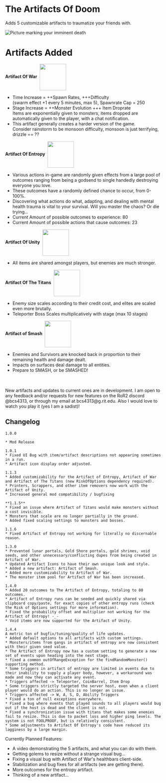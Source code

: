 # The Artifacts Of Doom

Adds 5 customizable artifacts to traumatize your friends with.

![Picture marking your imminent death](https://cdn.discordapp.com/attachments/613179339269210149/974067165730832465/trauma.jpg)

# Artifacts Added

**Artifact Of War**&nbsp;
<img src=https://cdn.discordapp.com/attachments/613179339269210149/976267041520623666/Revised_-_Artifact_of_War_Enabled.png align="center" width="85px" height="85px"/>
* Time Increase = ++Spawn Rates, +++Difficulty<br> 
(swarm effect +1 every 5 minutes, max 5), Spawnrate Cap = 250
* Stage Increase = ++Monster Evolution +++ Item Droprate<br>
Items are exponentially given to monsters, items dropped 
are automatically given to the player, with a chat notification.
* This artifact generally creates a harder version of the game.<br> 
Consider rainstorm to be monsoon difficulty, monsoon is just terrifying, drizzle == ??

**Artifact Of Entropy**&nbsp;
<img src=https://cdn.discordapp.com/attachments/613179339269210149/976266895751806976/Revised_-_Icon_4._Artifact_of_Entropy.png align="center" width="85px" height="85px"/>
* Various actions in-game are randomly given effects from a large pool of outcomes ranging from being a godsend to single handedly destroying everyone you love.
* These outcomes have a randomly defined chance to occur, from 0-100%.
* Discovering what actions do what, adapting, and dealing with mental health trauma is vital to your survival. Will you master the chaos? Or die trying...
* Current Amount of possible outcomes to experience: 80
* Current Amount of possible actions that cause outcomes: 23

**Artifact Of Unity**&nbsp;
<img src=https://cdn.discordapp.com/attachments/613179339269210149/976266868060983316/Revised_-_Icon_3._Artifact_of_Unity.png align="center" width="85px" height="85px"/>
* All items are shared amongst players, but enemies are much stronger.

**Artifact Of The Titans**&nbsp;
<img src=https://cdn.discordapp.com/attachments/613179339269210149/976266993281953873/Revised_-_Icon_2._Artifact_of_the_Titans.png align="center" width="85px" height="85px"/>
* Enemy size scales according to their credit cost, and elites are scaled even more brutally.
* Teleporter Boss Scales multiplicatively with stage (max 10 stages)

**Artifact of Smash**&nbsp;
<img src=https://cdn.discordapp.com/attachments/613179339269210149/976266916450689044/Revised_-_Icon_5._Artifact_of_Smash.png align="center" width="85px" height="85px"/>
* Enemies and Survivors are knocked back in proportion to their remaining health and damage dealt.
* Impacts on surfaces deal damage to all entities. 
* Prepare to SMASH, or be SMASHED!
<br>
<br>
New artifacts and updates to current ones are in development. 
I am open to any feedback and/or requests for new features
on the RoR2 discord @bcs4313, or through my email at bcs4313@g.rit.edu. Also I would love to watch you play it (yes I am a sadist)!

## Changelog
```{r, max-height='10px'}
1.0.0

* Mod Release

1.0.1
* Fixed UI Bug with item/artifact descriptions not appearing sometimes in a run.
* Artifact icon display order adjusted.

1.1.3
* Added customizability for the Artifact of Entropy, Artifact of War and Artifact of The Titans (new RiskOfOptions dependency required).
* Printers, Scrappers, and other item removers now work with the Artifact of Unity.
* Increased general mod compatibility / bugfixing

**1.1.5**
* Fixed an issue where Artifact of Titans would make monsters without a cost invisible.
* Monsters that scale are no longer partially in the ground.
* Added fixed scaling settings to monsters and bosses.

1.1.6
* Fixed Artifact of Entropy not working for literally no discernable reason.

1.3.0
* Prevented lunar portals, Gold Shore portals, gold shrines, void seeds, and other unnecessary/conflicting dupes from being created in Artifact of War.
* Updated Artifact Icons to have their own unique look and style.
* Added a new artifact: Artifact of Smash.
* Added more customizability to Artifact of War.
* The monster item pool for Artifact of War has been increased.

1.4.0
* Added 20 outcomes to The Artifact of Entropy, totaling to 80 outcomes.
* Artifact of Entropy runs can be seeded and quickly shared via clipboard copy/paste, for exact copies of other entropy runs (check the Risk of Options settings for more information).
* Fixed the probability offset and multiplier not working for the Artifact of Entropy! -_-
* Void items are now supported for the Artifact of Unity.

1.4.4
A metric ton of bugfix/tuning/quality of life updates.
* Added default options to all artifacts with custom settings.
* Monsters/items from gangs in artifact of entropy are now consistent with their given seed value. 
* The Artifact of Entropy now has a custom setting to generate a new set of events upon heading into the next stage. 
* fixed a common outOfRangeException for the findRandomMonster() supporting method.
* Some triggers in artifact of entropy are limited in events due to their inability to supply a player body, however, a workaround was made and now they can activate any event.
* Triggers affected -> Teleporter, CoinBarrel, Item Drop
* Some triggers strictly targeted the server host, even when a client player would do an action. This is no longer an issue.
* Triggers affected -> W, A, S, D, Ability Triggers 
* Fixed a ton of null exceptions everywhere.
* Fixed a bug where events that played sounds to all players would bug out if the host is dead and the client is not.
* Fixed a synchronization issue with titans that makes some enemies fail to resize. This is due to packet loss and higher ping levels. The system is not FOOLPROOF, but is relatively consistent.
* Some adjustments to Artifact Of Entropy's code have reduced its lagginess by a large margin.
```

Currently Planned Features: 
* A video demonstrating the 5 artifacts, and what you can do with them.
* Getting golems to resize without a strange visual bug...
* Fixing a visual bug with Artifact of War's healthbars client-side.
* Stabilization and bug fixes for all artifacts (we are getting there).
* More outcomes for the entropy artifact.
* Thinking of a new artifact...
